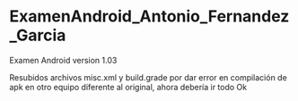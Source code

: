 # ExamenAndroid_Antonio_Fernandez_Garcia
Examen Android version 1.03


Resubidos archivos misc.xml y build.grade por dar error en compilación de 
apk en otro equipo diferente al original, ahora debería ir todo Ok

